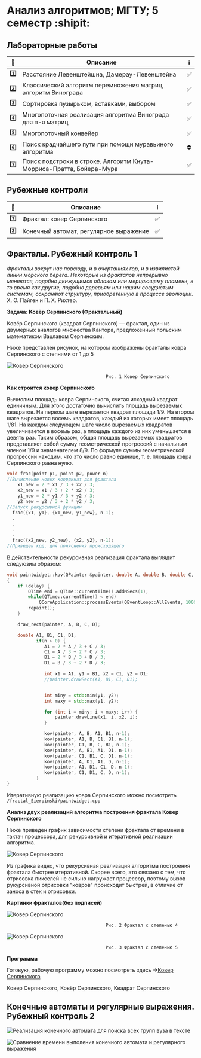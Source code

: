 # Анализ алгоритмов; МГТУ; 5 семестр :shipit:

## Лабораторные работы

| :1234: | Описание | :information_source: |
| --- | --- | --- |
| :one: | Расстояние Левенштейшна, Дамерау-Левенштейна | :white_check_mark: |
| :two: | Классический алгоритм перемножения матриц, алгоритм Винограда | :white_check_mark: | 
| :three: | Сортировка пузырьком, вставками, выбором | :white_check_mark: |
| :four: | Многопоточная реализация алгоритма Винограда для п-я матриц | :white_check_mark: |
| :five: | Многопоточный конвейер | :white_check_mark: |
| :six: | Поиск крадчайшего пути при помощи муравьиного алгоритма | :no_entry: |
| :seven: | Поиск подстроки в строке. Алгоритм Кнута-Морриса-Пратта, Бойера-Мура | :white_check_mark: |

## Рубежные контроли

| :1234: | Описание | :information_source: |
| --- | --- | --- |
| :one: | Фрактал: ковер Серпинского | :white_check_mark: |
| :two: | Конечный автомат, регулярное выражение | :white_check_mark: | 


## Фракталы. Рубежный контроль 1


*Фракталы вокруг нас повсюду, и в очертаниях гор, и в извилистой линии морского берега. Некоторые из фракталов непрерывно меняются, подобно движущимся облакам или мерцающему пламени, в то время как другие, подобно деревьям или нашим сосудистым системам, сохраняют структуру, приобретенную в процессе эволюции.*
Х. О. Пайген и П. Х. Рихтер.

**Задача: Ковёр Серпинского (Фрактальный)**

Ковёр Серпинского (квадрат Серпинского) — фрактал, один из двумерных аналогов множества Кантора, предложенный польским математиком Вацлавом Серпинским.

Ниже представлен рисунок, на котором изображены фракталы ковра Серпинского с степнями от 1 до 5

![Ковер Серпинского](rk_01/pictures/table_fract_powers.jpg)

                                         Рис. 1 Ковер Серпинского


**Как строится ковер Серпинского**

Вычислим площадь ковра Серпинского, считая исходный квадрат единичным. Для этого достаточно вычислить площадь вырезаемых квадратов. На первом шаге вырезается квадрат площади  1/9. На втором шаге вырезается восемь квадратов, каждый из которых имеет площадь  1/81.
На каждом следующем шаге число вырезаемых квадратов увеличивается в восемь раз, а площадь каждого из них уменьшается в девять раз. Таким образом, общая площадь вырезаемых квадратов представляет собой сумму геометрической прогрессий с начальным членом  1/9 и знаменателем  8/9. По формуле суммы геометрической прогрессии находим, что это число равно единице, т. е. площадь ковра Серпинского равна нулю.


```C++
void frac(point p1, point p2, power n)
//Вычисление новых координат для фрактала
    x1_new = 2 * x1 / 3 + x2 / 3;
    x2_new = x1 / 3 + 2 * x2 / 3;
    y1_new = 2 * y1 / 3 + y2 / 3;
    y2_new = y2 / 3 + 2 * y2 / 3;
//Запуск рекурсивной функции
  frac({x1, y1}, {x1_new, y1_new}, n-1);
  .
  .
  .
  .
  frac({x2_new, y2_new}, {x2, y2}, n-1);
//Приведен код, для поняснения происходящего
```

В действительности рекурсивная реализация фрактала выглядит следуюзим образом:
```C++
void paintwidget::kov(QPainter &painter, double A, double B, double C, double D, int n)
{
    if (delay) {
        QTime end = QTime::currentTime().addMSecs(1);
        while(QTime::currentTime() < end)
            QCoreApplication::processEvents(QEventLoop::AllEvents, 1000);
        repaint();
    }

    draw_rect(painter, A, B, C, D);

    double A1, B1, C1, D1;
           if(n > 0) {
              A1 = 2 * A / 3 + C / 3;
              C1 = A / 3 + 2 * C / 3;
              B1 = 2 * B / 3 + D / 3;
              D1 = B / 3 + 2 * D / 3;

              int x1 = A1, y1 = B1, x2 = C1, y2 = D1;
              //painter.drawRect(A1, B1, C1, D1);


              int miny = std::min(y1, y2);
              int maxy = std::max(y1, y2);

              for (int i = miny; i < maxy; i++) {
                  painter.drawLine(x1, i, x2, i);
              }

              kov(painter, A, B, A1, B1, n-1);
              kov(painter, A1, B, C1, B1, n-1);
              kov(painter, C1, B, C, B1, n-1);
              kov(painter, A, B1, A1, D1, n-1);
              kov(painter, C1, B1, C, D1, n-1);
              kov(painter, A, D1, A1, D, n-1);
              kov(painter, A1, D1, C1, D, n-1);
              kov(painter, C1, D1, C, D, n-1);
           }
}
```

Итеративную реализацию ковра Серпинского можно посмотреть ```/fractal_Sierpinski/paintwidget.cpp```

**Анализ двух реализаций алгоритма построения фрактала Ковер Серпинского**

Ниже приведен график зависимости степени фрактала от времени в тактач процессора, для рекурсивной и итеративной реализации алгоритма.

![Ковер Серпинского](rk_01/pictures/Serpinski.jpg)

Из графика видно, что рекурсивная реализация алгоритма построения фрактала быстрее итеративной. Скорее всего, это связано с тем, что отрисовка пикселей не сильно нагружает процессор, поэтому вызов рукурсивной отрисовки "ковров" происходит быстрей, в отличие от заноса в стек и отрисовки.

**Картинки фракталов(без подписей)**

![Ковер Серпинского](rk_01/pictures/fractal_p4.jpg)

                                         Рис. 2 Фрактал с степенью 4

![Ковер Серпинского](rk_01/pictures/fractal_p5.jpg)

                                         Рис. 3 Фрактал с степенью 5

**Программа**

Готовую, рабочую программу можно посмотреть здесь →[Ковер Серпинского](https://github.com/dotruger37/analysis_algorithms/tree/master/fractal_Sierpinski)

Ковер Серпинского, Ковёр Серпинского, Квадрат Серпинского

## Конечные автоматы и регулярные выражения. Рубежный контроль 2

![Реализация конечного автомата для поиска всех групп вуза в тексте](rk_02/fsm.png)

![Сравнение времени выполения конечного автомата и регулярного выражения](rk_02/comparation.png)


